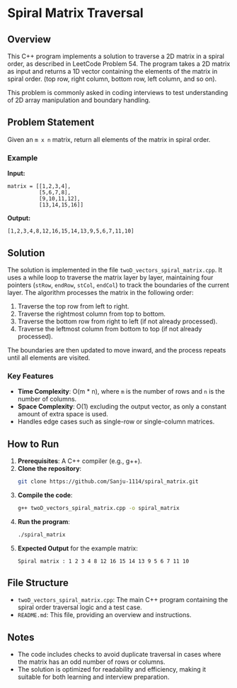 # Spiral Matrix Traversal

## Overview
This C++ program implements a solution to traverse a 2D matrix in a spiral order, as described in LeetCode Problem 54. The program takes a 2D matrix as input and returns a 1D vector containing the elements of the matrix in spiral order. (top row, right column, bottom row, left column, and so on).

This problem is commonly asked in coding interviews to test understanding of 2D array manipulation and boundary handling.

## Problem Statement
Given an `m x n` matrix, return all elements of the matrix in spiral order.

### Example

**Input:**
```
matrix = [[1,2,3,4],
          [5,6,7,8],
          [9,10,11,12],
          [13,14,15,16]]
```
**Output:**
```
[1,2,3,4,8,12,16,15,14,13,9,5,6,7,11,10]
```

## Solution
The solution is implemented in the file `twoD_vectors_spiral_matrix.cpp`. It uses a while loop to traverse the matrix layer by layer, maintaining four pointers (`stRow`, `endRow`, `stCol`, `endCol`) to track the boundaries of the current layer. The algorithm processes the matrix in the following order:
1. Traverse the top row from left to right.
2. Traverse the rightmost column from top to bottom.
3. Traverse the bottom row from right to left (if not already processed).
4. Traverse the leftmost column from bottom to top (if not already processed).

The boundaries are then updated to move inward, and the process repeats until all elements are visited.


### Key Features
- **Time Complexity**: O(m * n), where `m` is the number of rows and `n` is the number of columns.
- **Space Complexity**: O(1) excluding the output vector, as only a constant amount of extra space is used.
- Handles edge cases such as single-row or single-column matrices.

## How to Run
1. **Prerequisites**: A C++ compiler (e.g., g++).
2. **Clone the repository**:
   ```bash
   git clone https://github.com/Sanju-1114/spiral_matrix.git

   ```
3. **Compile the code**:
   ```bash
   g++ twoD_vectors_spiral_matrix.cpp -o spiral_matrix
   ```
4. **Run the program**:
   ```bash
   ./spiral_matrix
   ```
5. **Expected Output** for the example matrix:
   ```
   Spiral matrix : 1 2 3 4 8 12 16 15 14 13 9 5 6 7 11 10
   ```

## File Structure
- `twoD_vectors_spiral_matrix.cpp`: The main C++ program containing the spiral order traversal logic and a test case.
- `README.md`: This file, providing an overview and instructions.

## Notes
- The code includes checks to avoid duplicate traversal in cases where the matrix has an odd number of rows or columns.
- The solution is optimized for readability and efficiency, making it suitable for both learning and interview preparation.